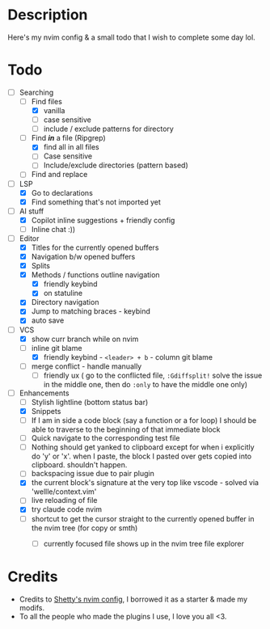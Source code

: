 # Description 

Here's my nvim config & a small todo that I wish to complete some day lol.

# Todo

- [ ] Searching
	- [ ] Find files
		- [x] vanilla
		- [ ] case sensitive
		- [ ] include / exclude patterns for directory
	- [ ] Find ***in*** a file (Ripgrep)
		- [x] find all in all files
		- [ ] Case sensitive
		- [ ] Include/exclude directories (pattern based)
	- [ ] Find and replace
- [ ] LSP
	- [x] Go to declarations
	- [x] Find something that's not imported yet
- [ ] AI stuff
	- [x] Copilot inline suggestions + friendly config
	- [ ] Inline chat :))
- [ ] Editor
	- [x] Titles for the currently opened buffers
	- [x] Navigation b/w opened buffers
	- [x] Splits
	- [x] Methods / functions outline navigation
		- [x] friendly keybind
		- [x] on statuline
	- [x] Directory navigation 
	- [x] Jump to matching braces - keybind
	- [x] auto save
- [ ] VCS
	- [x] show curr branch while on nvim
	- [ ] inline git blame
		- [x] friendly keybind  - `<leader> + b` - column git blame
	- [ ] merge conflict - handle manually
		- [ ] friendly ux ( go to the conflicted file, `:Gdiffsplit!` solve the issue in the middle one, then do `:only` to have the middle one only)
- [ ] Enhancements
	- [ ] Stylish lightline (bottom status bar)
	- [x] Snippets 
	- [ ] If I am in side a code block (say a function or a for loop) I should be able to traverse to the beginning of that immediate block
	- [ ] Quick navigate to the corresponding test file
	- [ ] Nothing should get yanked to clipboard except for when i explicitly do 'y' or 'x'. when I paste, the block I pasted over gets copied into clipboard. shouldn't happen. 
	- [ ] backspacing issue due to pair plugin
	- [x] the current block's signature at the very top like vscode - solved via 'wellle/context.vim'
	- [ ] live reloading of file
	- [x] try claude code nvim 
	- [ ] shortcut to get the cursor straight to the currently opened buffer in the nvim tree (for copy or smth)
	    - [ ] currently focused file shows up in the nvim tree file explorer


# Credits

- Credits to [Shetty's nvim config](https://github.com/srijanshetty/vimrc/tree/master/.config/nvim), I borrowed it as a starter & made my
modifs.
- To all the people who made the plugins I use, I love you all <3.
